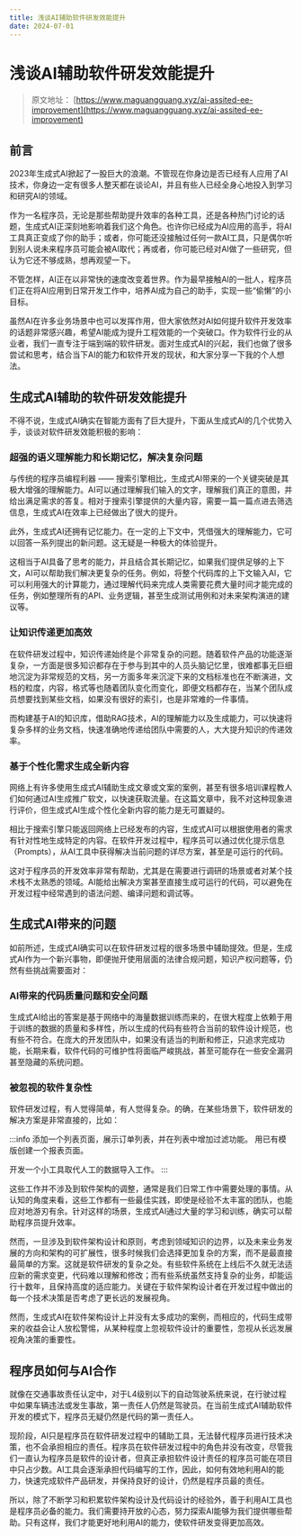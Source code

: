 ```yaml
---
title: 浅谈AI辅助软件研发效能提升
date: 2024-07-01
---
```


# 浅谈AI辅助软件研发效能提升

> 原文地址： [https://www.maguangguang.xyz/ai-assited-ee-improvement](https://www.maguangguang.xyz/ai-assited-ee-improvement)

## 前言

2023年生成式AI掀起了一股巨大的浪潮。不管现在你身边是否已经有人应用了AI技术，你身边一定有很多人整天都在谈论AI，并且有些人已经全身心地投入到学习和研究AI的领域。

作为一名程序员，无论是那些帮助提升效率的各种工具，还是各种热门讨论的话题，生成式AI正深刻地影响着我们这个角色。也许你已经成为AI应用的高手，将AI工具真正变成了你的助手；或者，你可能还没接触过任何一款AI工具，只是偶尔听到别人说未来程序员可能会被AI取代；再或者，你可能已经对AI做了一些研究，但认为它还不够成熟，想再观望一下。

不管怎样，AI正在以非常快的速度改变着世界。作为最早接触AI的一批人，程序员们正在将AI应用到日常开发工作中，培养AI成为自己的助手，实现一些“偷懒”的小目标。

虽然AI在许多业务场景中也可以发挥作用，但大家依然对AI如何提升软件开发效率的话题非常感兴趣，希望AI能成为提升工程效能的一个突破口。作为软件行业的从业者，我们一直专注于端到端的软件研发。面对生成式AI的兴起，我们也做了很多尝试和思考，结合当下AI的能力和软件开发的现状，和大家分享一下我的个人想法。

## 生成式AI辅助的软件研发效能提升

不得不说，生成式AI确实在智能方面有了巨大提升，下面从生成式AI的几个优势入手，谈谈对软件研发效能积极的影响：

### 超强的语义理解能力和长期记忆，解决复杂问题

与传统的程序员编程利器 —— 搜索引擎相比，生成式AI带来的一个关键突破是其极大增强的理解能力。AI可以通过理解我们输入的文字，理解我们真正的意图，并给出满足需求的答复。相对于搜索引擎提供的大量内容，需要一篇一篇点进去筛选信息，生成式AI在效率上已经做出了很大的提升。

此外，生成式AI还拥有记忆能力。在一定的上下文中，凭借强大的理解能力，它可以回答一系列提出的新问题。这无疑是一种极大的体验提升。

这相当于AI具备了思考的能力，并且结合其长期记忆，如果我们提供足够的上下文，AI可以帮助我们解决更复杂的任务。例如，将整个代码库的上下文输入AI，它可以利用强大的计算能力，通过理解代码来完成人类需要花费大量时间才能完成的任务，例如整理所有的API、业务逻辑，甚至生成测试用例和对未来架构演进的建议等。

### 让知识传递更加高效

在软件研发过程中，知识传递始终是个非常复杂的问题。随着软件产品的功能逐渐复杂，一方面是很多知识都存在于参与到其中的人员头脑记忆里，很难都事无巨细地沉淀为非常规范的文档，另一方面多年来沉淀下来的文档标准也在不断演进，文档的粒度，内容，格式等也随着团队变化而变化，即便文档都存在，当某个团队成员想要找到某些文档，如果没有很好的索引，也是非常难的一件事情。

而构建基于AI的知识库，借助RAG技术，AI的理解能力以及生成能力，可以快速将复杂多样的业务文档，快速准确地传递给团队中需要的人，大大提升知识的传递效率。

### 基于个性化需求生成全新内容

网络上有许多使用生成式AI辅助生成文章或文案的案例，甚至有很多培训课程教人们如何通过AI生成推广软文，以快速获取流量。在这篇文章中，我不对这种现象进行评价，但生成式AI生成个性化全新内容的能力是无可置疑的。

相比于搜索引擎只能返回网络上已经发布的内容，生成式AI可以根据使用者的需求有针对性地生成特定的内容。在软件开发过程中，程序员可以通过优化提示信息（Prompts），从AI工具中获得解决当前问题的详尽方案，甚至是可运行的代码。

这对于程序员的开发效率非常有帮助，尤其是在需要进行调研的场景或者对某个技术栈不太熟悉的领域。AI能给出解决方案甚至直接生成可运行的代码，可以避免在开发过程中经常遇到的语法问题、编译问题和调试等。

## 生成式AI带来的问题

如前所述，生成式AI确实可以在软件研发过程的很多场景中辅助提效。但是，生成式AI作为一个新兴事物，即便抛开使用层面的法律合规问题，知识产权问题等，仍然有些挑战需要面对：

### AI带来的代码质量问题和安全问题

生成式AI给出的答案是基于网络中的海量数据训练而来的，在很大程度上依赖于用于训练的数据的质量和多样性，所以生成的代码有些符合当前的软件设计规范，也有些不符合。在庞大的开发团队中，如果没有适当的判断和修正，只追求完成功能，长期来看，软件代码的可维护性将面临严峻挑战，甚至可能存在一些安全漏洞甚至隐藏的系统问题。

### 被忽视的软件复杂性

软件研发过程，有人觉得简单，有人觉得复杂。的确，在某些场景下，软件研发的解决方案是非常直接的，比如：

:::info
添加一个列表页面，展示订单列表，并在列表中增加过滤功能。 用已有模版创建一个报表页面。

开发一个小工具取代人工的数据导入工作。
:::

这些工作并不涉及到软件架构的调整，通常是我们日常工作中需要处理的事情。从认知的角度来看，这些工作都有一些最佳实践，即使是经验不太丰富的团队，也能应对地游刃有余。针对这样的场景，生成式AI通过大量的学习和训练，确实可以帮助程序员提升效率。

然而，一旦涉及到软件架构设计和原则，考虑到领域知识的边界，以及未来业务发展的方向和架构的可扩展性，很多时候我们会选择更加复杂的方案，而不是最直接最简单的方案。这就是软件研发的复杂之处。有些软件系统在上线后不久就无法适应新的需求变更，代码难以理解和修改；而有些系统虽然支持复杂的业务，却能运行十数年，且保持高度的适应能力。关键在于软件架构设计者在开发过程中做出的每一个技术决策是否考虑了更长远的发展视角。

然而，生成式AI在软件架构设计上并没有太多成功的案例，而相应的，代码生成带来的收益会让人放松警惕，从某种程度上忽视软件设计的重要性，忽视从长远发展视角决策的重要性。

## 程序员如何与AI合作

就像在交通事故责任认定中，对于L4级别以下的自动驾驶系统来说，在行驶过程中如果车辆违法或发生事故，第一责任人仍然是驾驶员。在当前生成式AI辅助软件开发的模式下，程序员无疑仍然是代码的第一责任人。

现阶段，AI只是程序员在软件研发过程中的辅助工具，无法替代程序员进行技术决策，也不会承担相应的责任。程序员在软件研发过程中的角色并没有改变，尽管我们一直认为程序员是软件的设计者，但真正承担软件设计责任的程序员可能在项目中只占少数。AI工具会逐渐承担代码编写的工作，因此，如何有效地利用AI的能力，快速完成软件产品研发，并保持良好的设计，仍然是程序员最的责任。

所以，除了不断学习和积累软件架构设计及代码设计的经验外，善于利用AI工具也是程序员必备的能力。我们需要持开放的心态，努力探索AI能够为我们提供哪些帮助。只有这样，我们才能更好地利用AI的能力，使软件研发变得更加高效。
